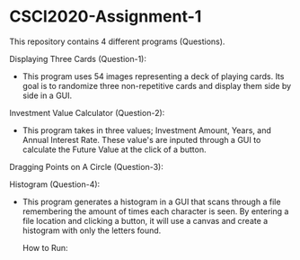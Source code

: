 # CSCI2020-Assignment-1

This repository contains 4 different programs (Questions).

Displaying Three Cards (Question-1):
- This program uses 54 images representing a deck of playing cards. Its goal is to randomize 
  three non-repetitive cards and display them side by side in a GUI.

Investment Value Calculator (Question-2):
- This program takes in three values; Investment Amount, Years, and Annual Interest Rate. These
  value's are inputed through a GUI to calculate the Future Value at the click of a button.

Dragging Points on A Circle (Question-3):
  
  
Histogram (Question-4):
- This program generates a histogram in a GUI that scans through a file remembering the amount of times
  each character is seen. By entering a file location and clicking a button, it will
  use a canvas and create a histogram with only the letters found.
  
  How to Run:
  
